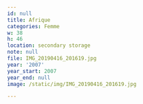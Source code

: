 ```yaml
---
id: null
title: Afrique
categories: Femme
w: 38
h: 46
location: secondary storage
note: null
file: IMG_20190416_201619.jpg
year: '2007'
year_start: 2007
year_end: null
image: /static/img/IMG_20190416_201619.jpg

---
```

